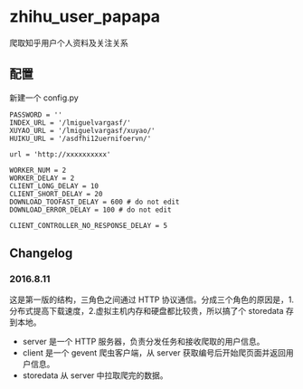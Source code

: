 # zhihu_user_papapa
爬取知乎用户个人资料及关注关系

## 配置

新建一个 config.py

    PASSWORD = ''
    INDEX_URL = '/lmiguelvargasf/'
    XUYAO_URL = '/lmiguelvargasf/xuyao/'
    HUIKU_URL = '/asdfhi12uernifoervn/'

    url = 'http://xxxxxxxxxx'

    WORKER_NUM = 2
    WORKER_DELAY = 2
    CLIENT_LONG_DELAY = 10
    CLIENT_SHORT_DELAY = 20
    DOWNLOAD_TOOFAST_DELAY = 600 # do not edit
    DOWNLOAD_ERROR_DELAY = 100 # do not edit

    CLIENT_CONTROLLER_NO_RESPONSE_DELAY = 5



## Changelog

### 2016.8.11

这是第一版的结构，三角色之间通过 HTTP 协议通信。分成三个角色的原因是，1.分布式提高下载速度，2.虚拟主机内存和硬盘都比较贵，所以搞了个 storedata 存到本地。

- server 是一个 HTTP 服务器，负责分发任务和接收爬取的用户信息。
- client 是一个 gevent 爬虫客户端，从 server 获取编号后开始爬页面并返回用户信息。
- storedata 从 server 中拉取爬完的数据。
